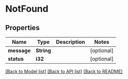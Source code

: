 # NotFound

## Properties
Name | Type | Description | Notes
------------ | ------------- | ------------- | -------------
**message** | **String** |  | [optional] 
**status** | **i32** |  | [optional] 

[[Back to Model list]](../README.md#documentation-for-models) [[Back to API list]](../README.md#documentation-for-api-endpoints) [[Back to README]](../README.md)


